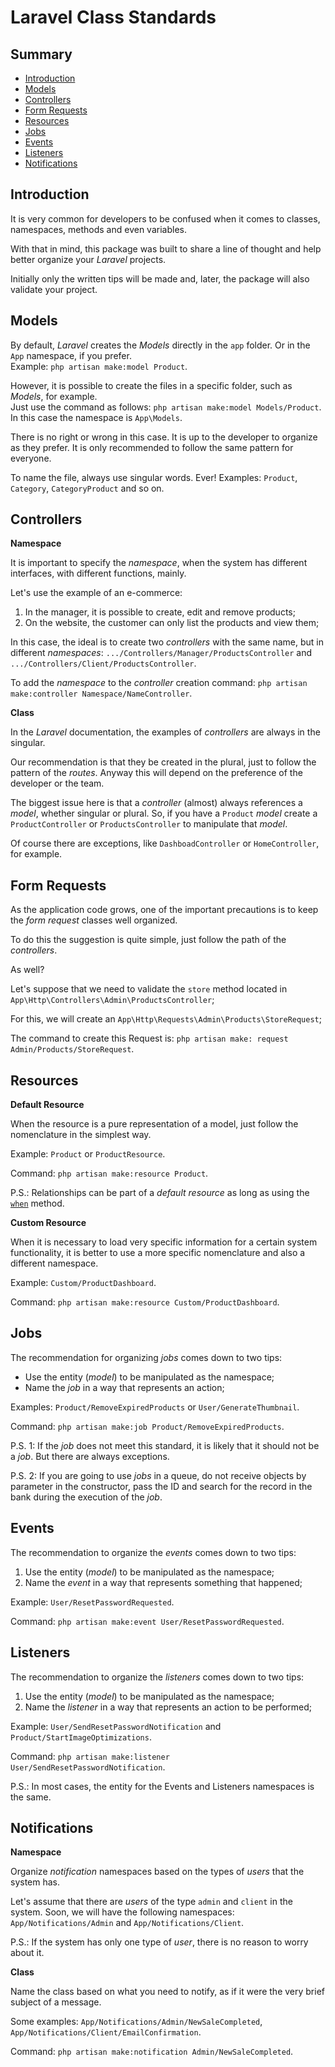 # Laravel Class Standards

## Summary

 - [Introduction](#Introduction)
 - [Models](#Models)
 - [Controllers](#Controllers)
 - [Form Requests](#Form-Requests)
 - [Resources](#Resources)
 - [Jobs](#Jobs)
 - [Events](#Events)
 - [Listeners](#Listeners)
 - [Notifications](#Notifications)

## Introduction

It is very common for developers to be confused when it comes to classes, namespaces, methods and even variables.

With that in mind, this package was built to share a line of thought and help better organize your _Laravel_ projects.

Initially only the written tips will be made and, later, the package will also validate your project.

## Models

By default, _Laravel_ creates the _Models_ directly in the `app` folder. Or in the `App` namespace, if you prefer.  
Example: `php artisan make:model Product`.

However, it is possible to create the files in a specific folder, such as _Models_, for example.  
Just use the command as follows: `php artisan make:model Models/Product`.  
In this case the namespace is `App\Models`.

There is no right or wrong in this case. It is up to the developer to organize as they prefer. It is only recommended to follow the same pattern for everyone.

To name the file, always use singular words. Ever! Examples: `Product`, `Category`, `CategoryProduct` and so on.

## Controllers

**Namespace**

It is important to specify the _namespace_, when the system has different interfaces, with different functions, mainly.

Let's use the example of an e-commerce:
1. In the manager, it is possible to create, edit and remove products;
2. On the website, the customer can only list the products and view them;

In this case, the ideal is to create two _controllers_ with the same name, but in different _namespaces_: `.../Controllers/Manager/ProductsController` and `.../Controllers/Client/ProductsController`.

To add the _namespace_ to the _controller_ creation command: `php artisan make:controller Namespace/NameController`.

**Class**

In the _Laravel_ documentation, the examples of _controllers_ are always in the singular.

Our recommendation is that they be created in the plural, just to follow the pattern of the _routes_.
Anyway this will depend on the preference of the developer or the team.

The biggest issue here is that a _controller_ (almost) always references a _model_, whether singular or plural. So, if you have a `Product` _model_ create a `ProductController` or `ProductsController` to manipulate that _model_.

Of course there are exceptions, like `DashboadController` or `HomeController`, for example.

## Form Requests

As the application code grows, one of the important precautions is to keep the _form request_ classes well organized.

To do this the suggestion is quite simple, just follow the path of the _controllers_.

As well?

Let's suppose that we need to validate the `store` method located in `App\Http\Controllers\Admin\ProductsController`;

For this, we will create an `App\Http\Requests\Admin\Products\StoreRequest`;

The command to create this Request is: `php artisan make: request Admin/Products/StoreRequest`.

## Resources

**Default Resource**

When the resource is a pure representation of a model, just follow the nomenclature in the simplest way.

Example: `Product` or `ProductResource`.

Command: `php artisan make:resource Product`.

P.S.: Relationships can be part of a _default resource_ as long as using the [`when`](https://laravel.com/docs/eloquent-resources#conditional-attributes) method.

**Custom Resource**

When it is necessary to load very specific information for a certain system functionality, it is better to use a more specific nomenclature and also a different namespace.

Example: `Custom/ProductDashboard`.

Command: `php artisan make:resource Custom/ProductDashboard`.

## Jobs

The recommendation for organizing _jobs_ comes down to two tips:

 - Use the entity (_model_) to be manipulated as the namespace;
 - Name the _job_ in a way that represents an action;

Examples: `Product/RemoveExpiredProducts` or `User/GenerateThumbnail`.

Command: `php artisan make:job Product/RemoveExpiredProducts`.

P.S. 1: If the _job_ does not meet this standard, it is likely that it should not be a _job_. But there are always exceptions.

P.S. 2: If you are going to use _jobs_ in a queue, do not receive objects by parameter in the constructor, pass the ID and search for the record in the bank during the execution of the _job_.

## Events

The recommendation to organize the _events_ comes down to two tips:

1. Use the entity (_model_) to be manipulated as the namespace;
2. Name the _event_ in a way that represents something that happened;

Example: `User/ResetPasswordRequested`.

Command: `php artisan make:event User/ResetPasswordRequested`.

## Listeners

The recommendation to organize the _listeners_ comes down to two tips:

1. Use the entity (_model_) to be manipulated as the namespace;
2. Name the _listener_ in a way that represents an action to be performed;

Example: `User/SendResetPasswordNotification` and `Product/StartImageOptimizations`.

Command: `php artisan make:listener User/SendResetPasswordNotification`.

P.S.: In most cases, the entity for the Events and Listeners namespaces is the same.

## Notifications

**Namespace**

Organize _notification_ namespaces based on the types of _users_ that the system has.

Let's assume that there are _users_ of the type `admin` and `client` in the system. Soon, we will have the following namespaces: `App/Notifications/Admin` and `App/Notifications/Client`.

P.S.: If the system has only one type of _user_, there is no reason to worry about it.

**Class**

Name the class based on what you need to notify, as if it were the very brief subject of a message.

Some examples: `App/Notifications/Admin/NewSaleCompleted`, `App/Notifications/Client/EmailConfirmation`.

Command: `php artisan make:notification Admin/NewSaleCompleted`.